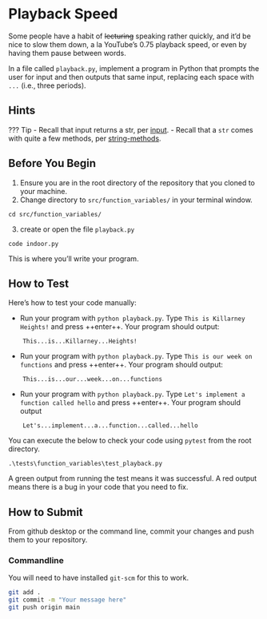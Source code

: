 # Playback Speed

Some people have a habit of ~~lecturing~~ speaking rather quickly, and it’d be nice to slow them down, a la YouTube’s 0.75 playback speed, or even by having them pause between words.

In a file called `playback.py`, implement a program in Python that prompts the user for input and then outputs that same input, replacing each space with `...` (i.e., three periods).

## Hints
??? Tip
    - Recall that input returns a str, per [input](http://docs.python.org/3/library/functions.html#input).
    - Recall that a `str` comes with quite a few methods, per [string-methods](http://docs.python.org/3/library/stdtypes.html#string-methods).

## Before You Begin

1. Ensure you are in the root directory of the repository that you cloned to your machine.
2. Change directory to `src/function_variables/` in your terminal window.
```
cd src/function_variables/
```
3. create or open the file `playback.py`
```
code indoor.py
```
This is where you’ll write your program.

## How to Test

Here’s how to test your code manually:

- Run your program with `python playback.py`. Type `This is Killarney Heights!` and press ++enter++. Your program should output:
```
    This...is...Killarney...Heights! 
```

- Run your program with `python playback.py`. Type `This is our week on functions` and press ++enter++. Your program should output:
```
    This...is...our...week...on...functions
```
- Run your program with `python playback.py`. Type `Let's implement a function called hello` and press ++enter++. Your program should output
```
    Let's...implement...a...function...called...hello
```

You can execute the below to check your code using `pytest` from the root directory.

```
.\tests\function_variables\test_playback.py
```

A green output from running the test means it was successful. A red output means there is a bug in your code that you need to fix.

## How to Submit

From github desktop or the command line, commit your changes and push them to your repository.

### Commandline 
You will need to have installed `git-scm` for this to work.

```bash
git add .
git commit -m "Your message here"
git push origin main
```